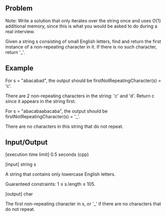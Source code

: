 ## Problem
Note: Write a solution that only iterates over the string once and uses O(1) additional memory, since this is what you would be asked to do during a real interview.

Given a string s consisting of small English letters, find and return the first instance of a non-repeating character in it. If there is no such character, return '_'.

## Example
For s = "abacabad", the output should be
firstNotRepeatingCharacter(s) = 'c'.

There are 2 non-repeating characters in the string: 'c' and 'd'. Return c since it appears in the string first.

For s = "abacabaabacaba", the output should be
firstNotRepeatingCharacter(s) = '_'.

There are no characters in this string that do not repeat.

## Input/Output
[execution time limit] 0.5 seconds (cpp)

[input] string s

A string that contains only lowercase English letters.

Guaranteed constraints:
1 ≤ s.length ≤ 105.

[output] char

The first non-repeating character in s, or '_' if there are no characters that do not repeat.
